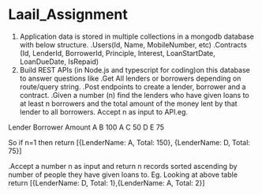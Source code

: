 # Laail_Assignment

1. Application data is stored in multiple collections in a mongodb database with below structure.
 .Users(Id, Name, MobileNumber, etc)
 .Contracts (Id, LenderId, BorrowerId, Principle, Interest, LoanStartDate, LoanDueDate, IsRepaid)
2. Build REST APIs (in Node.js and typescript for coding)on this database to answer questions like
 .Get All lenders or borrowers depending on route/query string.
 .Post endpoints to create a lender, borrower and a contract.
 .Given a number (n) find the lenders who have given loans to at least n borrowers and the total amount of the money lent by that lender to all borrowers. Accept n as input to API.eg.

Lender Borrower  Amount
A       B         100
A       C          50
D       E          75

So if n=1 then return [{LenderName: A, Total: 150}, {LenderName: D, Total: 75}]

 .Accept a number n as input and return n records sorted ascending by number of people they have given loans to. Eg. Looking at above table return [{LenderName: D, Total: 1},{LenderName: A, Total: 2}]
